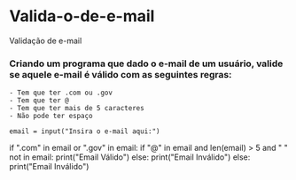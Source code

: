 # Valida-o-de-e-mail
Validação de e-mail

### Criando um programa que dado o e-mail de um usuário, valide se aquele e-mail é válido com as seguintes regras:
    - Tem que ter .com ou .gov
    - Tem que ter @
    - Tem que ter mais de 5 caracteres
    - Não pode ter espaço

    email = input("Insira o e-mail aqui:")

if ".com" in email or ".gov" in email:
    if "@" in email and len(email) > 5 and " " not in email:
        print("Email Válido")
    else:
        print("Email Inválido")
else:
        print("Email Inválido")
